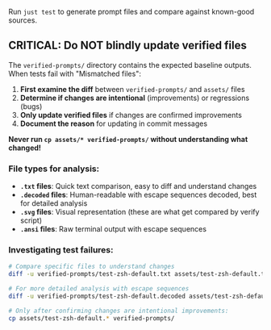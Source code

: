 Run `just test` to generate prompt files and compare against known-good sources.

## CRITICAL: Do NOT blindly update verified files

The `verified-prompts/` directory contains the expected baseline outputs. When tests fail with "Mismatched files":

1. **First examine the diff** between `verified-prompts/` and `assets/` files
2. **Determine if changes are intentional** (improvements) or regressions (bugs)
3. **Only update verified files** if changes are confirmed improvements
4. **Document the reason** for updating in commit messages

**Never run `cp assets/* verified-prompts/` without understanding what changed!**

### File types for analysis:
- **`.txt` files**: Quick text comparison, easy to diff and understand changes
- **`.decoded` files**: Human-readable with escape sequences decoded, best for detailed analysis
- **`.svg` files**: Visual representation (these are what get compared by verify script)
- **`.ansi` files**: Raw terminal output with escape sequences

### Investigating test failures:
```bash
# Compare specific files to understand changes
diff -u verified-prompts/test-zsh-default.txt assets/test-zsh-default.txt

# For more detailed analysis with escape sequences
diff -u verified-prompts/test-zsh-default.decoded assets/test-zsh-default.decoded

# Only after confirming changes are intentional improvements:
cp assets/test-zsh-default.* verified-prompts/
```
